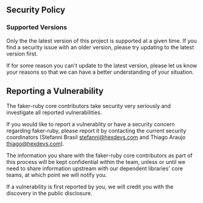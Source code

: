 ## Security Policy

### Supported Versions

Only the the latest version of this project is supported at a given time. If you find a security issue with an older version, please try updating to the latest version first.

If for some reason you can't update to the latest version, please let us know your reasons so that we can have a better understanding of your situation.

## Reporting a Vulnerability

The faker-ruby core contributors take security very seriously and investigate all reported vulnerabilities.

If you would like to report a vulnerablity or have a security concern regarding faker-ruby, please report it by contacting the current security coordinators (Stefanni Brasil stefanni@hexdevs.com and Thiago Araujo thiago@hexdevs.com).

The information you share with the faker-ruby core contributors as part of this process will be kept confidential within the team, unless or until we need to share information upstream with our dependent libraries' core teams, at which point we will notify you.

If a vulnerability is first reported by you, we will credit you with the discovery in the public disclosure.
